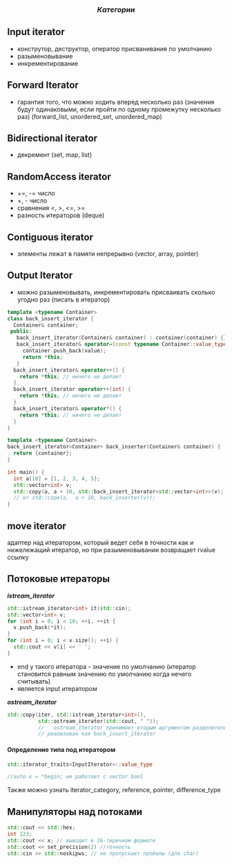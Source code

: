 ### $$ Категории $$
## Input iterator
- конструтор, деструктор, оператор присванивания по умолчанию
- разыменовывание
- инкрементирование
## Forward Iterator
 - гарантия того, что можно ходить вперед несколько раз (значения будут одинаковыми, если пройти по одному промежутку несколько раз)
 (forward_list, unordered_set, unordered_map)
## Bidirectional iterator
- декремент
(set, map, list)
## RandomAccess iterator
- +=, -= число
- +, - число
- сравнения <, >, <=, >=
- разность итераторов
(deque)
## Contiguous iterator
- элементы лежат в памяти непрерывно
(vector, array, pointer)
## Output Iterator
- можно разыменовывать, инкрементировать присваивать сколько угодно раз (писать в итератор)
```c++
template <typename Container>
class back_insert_iterator {
  Container& container;
 public:
   back_insert_iterator(Container& container) : container(container) {}
   back_insert_iterator& operator=(const typename Container::value_type& value) {
     container.push_back(value);
     return *this;
   }
  back_insert_iterator& operator++() {
    return *this; // ничего не делает
  }
  back_insert_iterator operator++(int) {
    return *this; // ничего не делает
  }
  back_insert_iterator& operator*() {
    return *this; // ничего не делает
  }
}

template <typename Container>
back_insert_iterator<Container> back_inserter(Container& container) {
  return {container};
}

int main() {
  int a[10] = {1, 2, 3, 4, 5};
  std::vector<int> v;
  std::copy(a, a + 10, std::back_insert_iterator<std::vector<int>>(v); // ub
  // or std::cope(a,  a + 10, back_inserter(v));
}
```

## move iterator
адаптер над итератором, который ведет себя в точности как и нижележащий итератор, но при разыменовывании возвращает rvalue ссылку

## Потоковые итераторы

***istream_iterator***
```c++
std::istream_iterator<int> it(std::cin);
std::vector<int> v;
for (int i = 0; i < 10; ++i, ++it {
  v.push_back(*it);
}
for (int i = 0; i < v.size(); ++i) {
  std::cout << v[i] << ' ';
}
```
- end у такого итератора - значение по умолчанию (итератор становится равным значению по умолчанию когда нечего считывать)
- является input итератором

***ostream_iterator***
```c++
std::copy(iter, std::istream_iterator<int>(), 
		  std::ostream_iterator(std::cout, " "));
		  //   ostream_iterator принимает вторым аргументом разделитель
		  // реализован как back_insert_iterator
```

#### Определение типа под итератором
```c++
std::iterator_traits<InputIterator>::value_type

//auto x = *begin; не работает с vector bool
```
Также можно узнать iterator_category, reference, pointer, difference_type

## Манипуляторы над потоками

```c++
std::cout << std::hex;
int 123;
std::cout << x; // выводит в 16-тиричном формате
std::cout << set_precision(2) //точность
std::cin >> std::noskipws; // не пропускает пробелы (для char)
```
